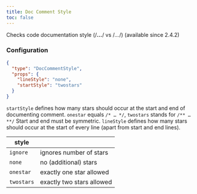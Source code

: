 ```yaml
---
title: Doc Comment Style
toc: false
---
```


Checks code documentation style (/**…**/ vs /*…*/) (available since 2.4.2)

### Configuration

```json
{
  "type": "DocCommentStyle",
  "props": {
    "lineStyle": "none",
    "startStyle": "twostars"
  }
}
```

`startStyle` defines how many stars should occur at the start and end of documenting comment. `onestar` equals `/* … */`, `twostars` stands for `/** … **/`
Start and end must be symmetric.
`lineStyle` defines how many stars should occur at the start of every line (apart from start and end lines).

| style          |                                                    |
| -------------- | -------------------------------------------------- |
| `ignore`       | ignores number of stars                            |
| `none`         | no (additional) stars                              |
| `onestar`      | exactly one star allowed                           |
| `twostars`     | exactly two stars allowed                          |
